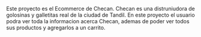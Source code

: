 Este proyecto es el Ecommerce de Checan. Checan es una distruniudora de golosinas y galletitas real de la ciudad de Tandil.
En este proyecto el usuario podra ver toda la informacion acerca Checan, ademas de poder ver todos sus productos y agregarlos a un carrito.
